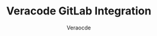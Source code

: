 ---
layout: post
repolink: "https://gitlab.com/veracode-gitlab-manual/veracode-manual-for-gitlab"
title: "Veracode GitLab Integration"
description: "A documentation how to integrate Veracode into GitLab"
author: "Veraocde"
author-link: "https://github.com/veracode/"
content-type: "documentations"
repo: "github"
repo_title: "veracode-gitlab-documentation"
---